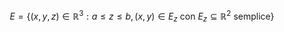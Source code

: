 $$ E = \{(x,y,z) \in \mathbb{R}^3 : a \leq z \leq b, (x,y) \in E_{z} \text{ con } E_{z} \subseteq \mathbb{R}^2 \text{ semplice}\} $$
